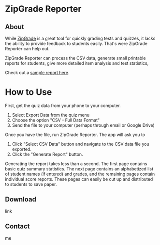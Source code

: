 # ZipGrade Reporter

## About

While [ZipGrade](https://www.zipgrade.com/) is a great tool for quickly grading tests and quizzes, it lacks the
ability to provide feedback to students easily. That's were ZipGrade Reporter can help out.

ZipGrade Reporter can process the CSV data, generate small printable reports for students, give more detailed item analysis and test statistics, 

Check out a [sample report here](samples/sample-report.docx).

# How to Use

First, get the quiz data from your phone to your computer.

1. Select Export Data from the quiz menu
2. Choose the option "CSV - Full Data Format"
3. Send the file to your computer (perhaps through email or Google Drive)

Once you have the file, run ZipGrade Reporter. The app will ask you to

1. Click "Select CSV Data" button and navigate to the CSV data file you exported.
2. Click the "Generate Report" button.

Generating the report takes less than a second. The first page contains basic quiz summary statistics. The next page contains an alphabetized list of student names (if entered) and grades, and the remaining pages contain individual score reports. These pages can easily be cut up and distributed to students to save paper.

## Download

link

## Contact

me
